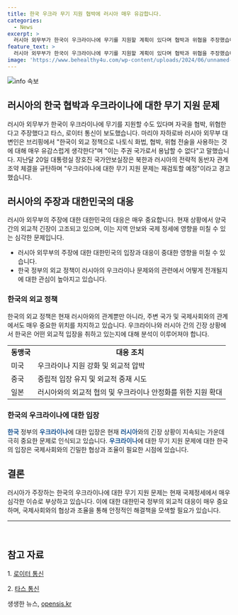 ```yaml
---
title: 한국 우크라 무기 지원 협박에 러시아 매우 유감합니다.
categories:
  - News
excerpt: >
  러시아 외무부가 한국이 우크라이나에 무기를 지원할 계획이 있다며 협박과 위협을 주장했습니다. 러시아 외무부 대변인은 한국의 외교 정책을 비판하며 이를 용납할 수 없다고 밝혔고, 이에 대한 한국 측의 대응이 주목받고 있습니다. 지난달에는 한국의 국가안보실장이 북한과 러시아와의 관계를 재검토할 것이라고 경고한 바 있습니다.
feature_text: >
  러시아 외무부가 한국이 우크라이나에 무기를 지원할 계획이 있다며 협박과 위협을 주장했습니다. 러시아 외무부 대변인은 한국의 외교 정책을 비판하며 이를 용납할 수 없다고 밝혔고, 이에 대한 한국 측의 대응이 주목받고 있습니다. 지난달에는 한국의 국가안보실장이 북한과 러시아와의 관계를 재검토할 것이라고 경고한 바 있습니다.
image: 'https://www.behealthy4u.com/wp-content/uploads/2024/06/unnamed-file.png'
---
```


<p><img src="https://www.behealthy4u.com/wp-content/uploads/2024/06/unnamed-file.png" alt="info 속보" /></p>

<h2>러시아의 한국 협박과 우크라이나에 대한 무기 지원 문제</h2>

<p data-ke-size="size16">러시아 외무부가 한국이 우크라이나에 무기를 지원할 수도 있다며 자국을 협박, 위협한다고 주장했다고 타스, 로이터 통신이 보도했습니다. 마리야 자하로바 러시아 외무부 대변인은 브리핑에서 "한국이 외교 정책으로 나토식 화법, 협박, 위협 전술을 사용하는 것에 대해 매우 유감스럽게 생각한다"며 "이는 주권 국가로서 용납할 수 없다"고 말했습니다. 지난달 20일 대통령실 장호진 국가안보실장은 북한과 러시아의 전략적 동반자 관계 조약 체결을 규탄하며 "우크라이나에 대한 무기 지원 문제는 재검토할 예정"이라고 경고했습니다.</p>

<h2 data-ke-size="size26">러시아의 주장과 대한민국의 대응</h2>

<p data-ke-size="size16">러시아 외무부의 주장에 대한 대한민국의 대응은 매우 중요합니다. 현재 상황에서 양국 간의 외교적 긴장이 고조되고 있으며, 이는 지역 안보와 국제 정세에 영향을 미칠 수 있는 심각한 문제입니다.</p>

<ul>
    <li>러시아 외무부의 주장에 대한 대한민국의 입장과 대응이 중대한 영향을 미칠 수 있습니다.</li>
    <li>한국 정부의 외교 정책이 러시아의 우크라이나 문제와의 관련에서 어떻게 전개될지에 대한 관심이 높아지고 있습니다.</li>
</ul>

<h3 data-ke-size="size24">한국의 외교 정책</h3>

<p data-ke-size="size16">한국의 외교 정책은 현재 러시아와의 관계뿐만 아니라, 주변 국가 및 국제사회와의 관계에서도 매우 중요한 위치를 차지하고 있습니다. 우크라이나와 러시아 간의 긴장 상황에서 한국은 어떤 외교적 입장을 취하고 있는지에 대해 분석이 이루어져야 합니다.</p>

<table>
    <tr>
        <td style="text-align: center; height: 17px;"><b>동맹국</b></td>
        <td style="text-align: center; height: 17px;"><b>대응 조치</b></td>
    </tr>
    <tr>
        <td style="text-align: left; height: 17px;">미국</td>
        <td style="text-align: left; height: 17px;">우크라이나 지원 강화 및 외교적 압박</td>
    </tr>
    <tr>
        <td style="text-align: left; height: 17px;">중국</td>
        <td style="text-align: left; height: 17px;">중립적 입장 유지 및 외교적 중재 시도</td>
    </tr>
    <tr>
        <td style="text-align: left; height: 17px;">일본</td>
        <td style="text-align: left; height: 17px;">러시아와의 외교적 협의 및 우크라이나 안정화를 위한 지원 확대</td>
    </tr>
</table>

<h3 data-ke-size="size24">한국의 우크라이나에 대한 입장</h3>

<p data-ke-size="size16"><b><span style="color: #1a5490;">한국</span></b> 정부의 <b><span style="color: #1a5490;">우크라이나</span></b>에 대한 입장은 현재 <b><span style="color: #1a5490;">러시아</span></b>와의 긴장 상황이 지속되는 가운데 극히 중요한 문제로 인식되고 있습니다. <b><span style="color: #1a5490;">우크라이나</span></b>에 대한 무기 지원 문제에 대한 한국의 입장은 국제사회와의 긴밀한 협상과 조율이 필요한 시점에 있습니다.</p>

<h2 data-ke-size="size26">결론</h2>

<p data-ke-size="size16">러시아가 주장하는 한국의 우크라이나에 대한 무기 지원 문제는 현재 국제정세에서 매우 심각한 이슈로 부상하고 있습니다. 이에 대한 대한민국 정부의 외교적 대응이 매우 중요하며, 국제사회와의 협상과 조율을 통해 안정적인 해결책을 모색할 필요가 있습니다.</p>

<hr>

<p data-ke-size="size16">&nbsp;</p>

<h2 data-ke-size="size26">참고 자료</h2>

<p data-ke-size="size16">1. <a href="https://www.reuters.com/">로이터 통신</a></p>

<p data-ke-size="size16">2. <a href="https://tass.com/">타스 통신</a></p>
생생한 뉴스, <a href="https://opensis.kr" rel="dofollow">opensis.kr</a>


